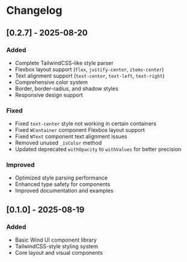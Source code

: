 # Changelog

## [0.2.7] - 2025-08-20

### Added
- Complete TailwindCSS-like style parser
- Flexbox layout support (`flex`, `justify-center`, `items-center`)
- Text alignment support (`text-center`, `text-left`, `text-right`)
- Comprehensive color system
- Border, border-radius, and shadow styles
- Responsive design support

### Fixed
- Fixed `text-center` style not working in certain containers
- Fixed `WContainer` component Flexbox layout support
- Fixed `WText` component text alignment issues
- Removed unused `_isColor` method
- Updated deprecated `withOpacity` to `withValues` for better precision

### Improved
- Optimized style parsing performance
- Enhanced type safety for components
- Improved documentation and examples

## [0.1.0] - 2025-08-19

### Added
- Basic Wind UI component library
- TailwindCSS-style styling system
- Core layout and visual components
